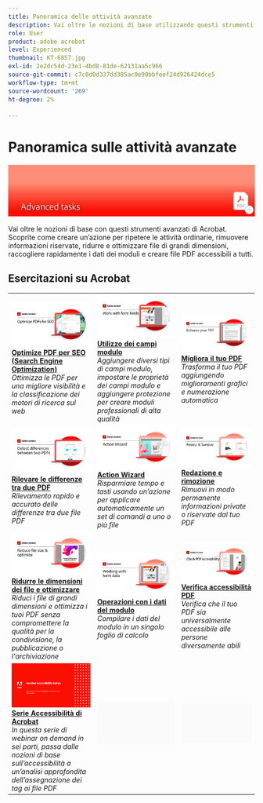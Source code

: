```yaml
---
title: Panoramica delle attività avanzate
description: Vai oltre le nozioni di base utilizzando questi strumenti avanzati in Acrobat
role: User
product: adobe acrobat
level: Experienced
thumbnail: KT-6857.jpg
exl-id: 2e2dc54d-23e1-4bd8-81de-62131aa5c966
source-git-commit: c7c0d0d337dd385ac0e90bbfeef24d926424dce5
workflow-type: tm+mt
source-wordcount: '269'
ht-degree: 2%

---
```


# Panoramica sulle attività avanzate

![Immagine introduttiva di Acrobat](../assets/Hero-AdvancedTasks.png)

Vai oltre le nozioni di base con questi strumenti avanzati di Acrobat. Scoprite come creare un’azione per ripetere le attività ordinarie, rimuovere informazioni riservate, ridurre e ottimizzare file di grandi dimensioni, raccogliere rapidamente i dati dei moduli e creare file PDF accessibili a tutti.

## Esercitazioni su Acrobat

<table style="table-layout:fixed">
<tr>
  <td>
    <a href="optimizeseo.md">
      <img alt="Optimize PDF per SEO (Search Engine Optimization)" src="../assets/seo_1280.png" />
    </a>
    <div>
    <a href="optimizeseo.md"><strong>Optimize PDF per SEO (Search Engine Optimization)</strong></a>
    </div>
    <em>Ottimizza le PDF per una migliore visibilità e la classificazione dei motori di ricerca sul web</em>
    <br>
  </td>
  <td>
    <a href="workforms.md">
      <img alt="Utilizzo dei campi modulo" src="../assets/Workform_1280.png" />
    </a>
    <div>
    <a href="workforms.md"><strong>Utilizzo dei campi modulo</strong></a>
    </div>
    <em>Aggiungere diversi tipi di campi modulo, impostare le proprietà dei campi modulo e aggiungere protezione per creare moduli professionali di alta qualità</em>
    <br>
  </td>
  <td>
    <a href="enhance.md">
      <img alt="Migliora il tuo PDF" src="../assets/Enhance_1280.png" />
    </a>
    <div>
    <a href="enhance.md"><strong>Migliora il tuo PDF</strong></a>
    </div>
    <em>Trasforma il tuo PDF aggiungendo miglioramenti grafici e numerazione automatica</em>
    <br>
  </td>
</tr>
<tr>
  <td>
    <a href="compare.md">
      <img alt="Rileva le differenze tra due PDF" src="../assets/Compare_1280.png" />
    </a>
    <div>
    <a href="compare.md"><strong>Rilevare le differenze tra due PDF</strong></a>
    </div>
    <em>Rilevamento rapido e accurato delle differenze tra due file PDF</em>
    <br>
  </td> 
  <td>
    <a href="action.md">
      <img alt="Action Wizard" src="../assets/Action.jpg" />
    </a>
    <div>
    <a href="action.md"><strong>Action Wizard</strong></a>
    </div>
    <em>Risparmiare tempo e tasti usando un’azione per applicare automaticamente un set di comandi a uno o più file</em>
    <br>
  </td>  
  <td>
    <a href="redact.md">
      <img alt="Redazione e rimozione" src="../assets/Redact.jpg" />
    </a>
    <div>
    <a href="redact.md"><strong>Redazione e rimozione</strong></a>
    </div>
    <em>Rimuovi in modo permanente informazioni private o riservate dal tuo PDF</em>
    <br>
  </td>
</tr>
<tr>
  <td>
    <a href="reduce.md">
      <img alt="Ridurre le dimensioni dei file e ottimizzare" src="../assets/Reduce.jpg" />
    </a>
    <div>
    <a href="reduce.md"><strong>Ridurre le dimensioni dei file e ottimizzare</strong></a>
    </div>
    <em>Riduci i file di grandi dimensioni e ottimizza i tuoi PDF senza compromettere la qualità per la condivisione, la pubblicazione o l'archiviazione</em>
    <br>
  </td>
   <td>
    <a href="formdata.md">
      <img alt="Action Wizard" src="../assets/FormData.jpg" />
    </a>
    <div>
    <a href="formdata.md"><strong>Operazioni con i dati del modulo</strong></a>
    </div>
    <em>Compilare i dati del modulo in un singolo foglio di calcolo</em>
    <br>
  </td>
   <td>
    <a href="accessibility.md">
      <img alt="Verifica accessibilità PDF" src="../assets/Checkaccessible_1280.jpg" />
    </a>
    <div>
    <a href="accessibility.md"><strong>Verifica accessibilità PDF</strong></a>
    </div>
    <em>Verifica che il tuo PDF sia universalmente accessibile alle persone diversamente abili</em>
    <br>
  </td>
</tr>
<tr>
  <td>
    <a href="accessibility-series.md">
      <img alt="Preparazione dei file PDF accessibili" src="../assets/Accessibilityseries_1280.png" />
    </a>
    <div>
    <a href="accessibility-series.md"><strong>Serie Accessibilità di Acrobat</strong></a>
    </div>
    <em>In questa serie di webinar on demand in sei parti, passa dalle nozioni di base sull’accessibilità a un’analisi approfondita dell’assegnazione dei tag ai file PDF</em>
    <br>
  </td>
  <td>
   <img alt="Spaziatore" src="../assets/Grayspacer.png" />
    <div>
    <br>
  </td>
  <td>
   <img alt="Spaziatore" src="../assets/Grayspacer.png" />
    <div>
    <br>
  </td>
</tr>
</table>
